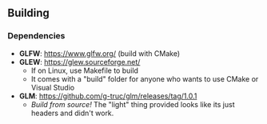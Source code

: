 ## Building

### Dependencies

* **GLFW**: https://www.glfw.org/ (build with CMake)
* **GLEW**: https://glew.sourceforge.net/
  * If on Linux, use Makefile to build
  * It comes with a "build" folder for anyone who wants to use CMake or Visual Studio
* **GLM**: https://github.com/g-truc/glm/releases/tag/1.0.1
  * *Build from source!* The "light" thing provided looks like its just headers and didn't work.
